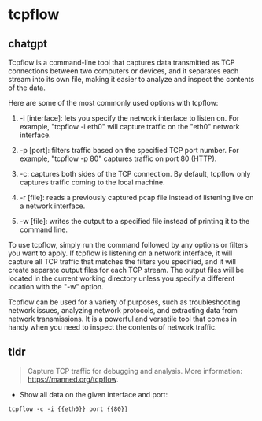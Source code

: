 # tcpflow 
## chatgpt 
Tcpflow is a command-line tool that captures data transmitted as TCP connections between two computers or devices, and it separates each stream into its own file, making it easier to analyze and inspect the contents of the data. 

Here are some of the most commonly used options with tcpflow:

1. -i [interface]: lets you specify the network interface to listen on. For example, "tcpflow -i eth0" will capture traffic on the "eth0" network interface.

2. -p [port]: filters traffic based on the specified TCP port number. For example, "tcpflow -p 80" captures traffic on port 80 (HTTP).

3. -c: captures both sides of the TCP connection. By default, tcpflow only captures traffic coming to the local machine.

4. -r [file]: reads a previously captured pcap file instead of listening live on a network interface.

5. -w [file]: writes the output to a specified file instead of printing it to the command line.

To use tcpflow, simply run the command followed by any options or filters you want to apply. If tcpflow is listening on a network interface, it will capture all TCP traffic that matches the filters you specified, and it will create separate output files for each TCP stream. The output files will be located in the current working directory unless you specify a different location with the "-w" option. 

Tcpflow can be used for a variety of purposes, such as troubleshooting network issues, analyzing network protocols, and extracting data from network transmissions. It is a powerful and versatile tool that comes in handy when you need to inspect the contents of network traffic. 

## tldr 
 
> Capture TCP traffic for debugging and analysis.
> More information: <https://manned.org/tcpflow>.

- Show all data on the given interface and port:

`tcpflow -c -i {{eth0}} port {{80}}`
